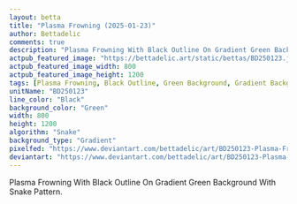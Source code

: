 ```yaml
---
layout: betta
title: "Plasma Frowning (2025-01-23)"
author: Bettadelic
comments: true
description: "Plasma Frowning With Black Outline On Gradient Green Background With Snake Pattern."
actpub_featured_image: "https://bettadelic.art/static/bettas/BD250123.jpg"
actpub_featured_image_width: 800
actpub_featured_image_height: 1200
tags: [Plasma Frowning, Black Outline, Green Background, Gradient Background Pattern, Snake Pattern, January 2025]
unitName: "BD250123"
line_color: "Black"
background_color: "Green"
width: 800
height: 1200
algorithm: "Snake"
background_type: "Gradient"
pixelfed: "https://www.deviantart.com/bettadelic/art/BD250123-Plasma-Frowning-2025-01-23-1150552574"
deviantart: "https://www.deviantart.com/bettadelic/art/BD250123-Plasma-Frowning-2025-01-23-1150552574"
---
```


Plasma Frowning With Black Outline On Gradient Green Background With Snake Pattern.
